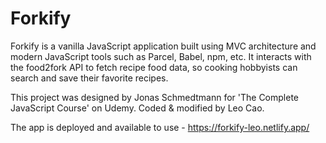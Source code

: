 # Forkify

Forkify is a vanilla JavaScript application built using MVC architecture and modern JavaScript tools such as Parcel, Babel, npm, etc. It interacts with the food2fork API to fetch recipe food data, so cooking hobbyists can search and save their favorite recipes.

This project was designed by Jonas Schmedtmann for 'The Complete JavaScript Course' on Udemy. Coded & modified by Leo Cao.

The app is deployed and available to use - https://forkify-leo.netlify.app/
